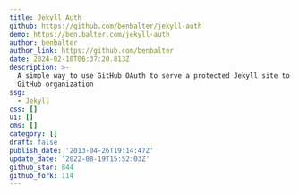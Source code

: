 ```yaml
---
title: Jekyll Auth
github: https://github.com/benbalter/jekyll-auth
demo: https://ben.balter.com/jekyll-auth
author: benbalter
author_link: https://github.com/benbalter
date: 2024-02-18T06:37:20.813Z
description: >-
  A simple way to use GitHub OAuth to serve a protected Jekyll site to your
  GitHub organization
ssg:
  - Jekyll
css: []
ui: []
cms: []
category: []
draft: false
publish_date: '2013-04-26T19:14:47Z'
update_date: '2022-08-19T15:52:03Z'
github_star: 844
github_fork: 114
---
```

